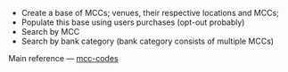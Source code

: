 - Create a base of MCCs; venues, their respective locations and MCCs;
- Populate this base using users purchases (opt-out probably)
- Search by MCC
- Search by bank category (bank category consists of multiple MCCs)

Main reference — [mcc-codes](https://github.com/sqkrv/sharespences/wiki/Information-sources-and-useful-links#mcc-codes)